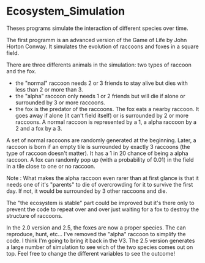 # Ecosystem_Simulation
Theses programs simulate the interaction of different species over time.

The first programm is an advanced version of the Game of Life by John Horton Conway. It simulates the evolution of raccoons 
and foxes in a square field.

There are three differents animals in the simulation: two types of raccoon and the fox.
- the "normal" raccoon needs 2 or 3 friends to stay alive but dies with less than 2 or more than 3.
- the "alpha" raccoon only needs 1 or 2 friends but will die if alone or surrounded by 3 or more raccoons.
- the fox is the predator of the raccoons. The fox eats a nearby raccoon. It goes away if alone (it can't field itself)
  or is surrounded by 2 or more raccoons.
A normal raccoon is represented by a 1, a alpha raccoon by a 2 and a fox by a 3.

A set of normal raccoons are randomly generated at the beginning. Later, a raccoon is born if an empty tile is 
surrounded by exactly 3 raccoons (the type of raccoon doesn't matter). It has a 1 in 20 chance of being a alpha raccoon. 
A fox can randomly pop up (with a probability of 0.01) in the field in a tile close to one or no raccoon. 

Note : What makes the alpha raccoon even rarer than at first glance is that it needs one of it's "parents" to die of 
overcrowding for it to survive the first day. If not, it would be surrounded by 3 other raccoons and die.

The "the ecosystem is stable" part could be improved but it's there only to prevent the code to repeat over and over just waiting 
for a fox to destroy the structure of raccoons.


In the 2.0 version and 2.5, the foxes are now a proper species. The can reproduce, hunt, etc... I've removed the "alpha" raccoon to simplify the code. I think I'm going to bring it back in the V3. The 2.5 version generates a large number of simulation to see wich of the two species comes out on top. Feel free to change the different variables to see the outcome!
